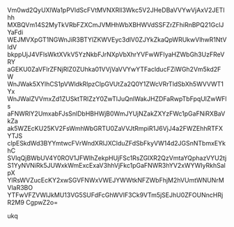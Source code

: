Vm0wd2QyUXlWa1pPVldScFVtMVNXRll3Wkc5V2JHeDBaVVYwVjAxV2JETlhh
MXBQVm14S2MyTkVRbFZXCmJVMHhWbXBHWVdSSFZrZFhiRnBPQ21GclJYaFdi
WEJMVXpGT1NGWnJiR3BTYlZKWVEyc3dlV0ZJYkZkaQpWRUkwVlhwR1NtVldV
bkppUjJ4VFlsWktXVkV5YzNkbFJrNXpVbXhrYVFwWFIyaHZWbGh3UzFReVRY
aGEKU0ZaVFlrZFNjRlZ0ZUhka01VVjVaVVYwYTFaclducFZiWGh2Vm5kd2FW
WnJWak5XYlhCS1pVWldkRlpzClpGVUtZa2Q0Y1ZWcVRrTldSbXh5WVVWT1Yx
WnJWalZVVmxZd1ZUSktTRlZzY0ZwTlJuQnlWakJHZDFaRwpTbFpqUlZwWFls
aFNWRlY2UmxabFJsSnlDbHBHWjB0WmJYUjNZakZXYzFWc1pGaFNiRXBaVkZa
ak5WZEcKU25KV2FsWmhWbGRTU0ZaVVJtRmpiR1J6VjJ4a2FWZEhhRTFXYTJS
clpESkdWd3BYYmtwcFVrWndXRlJXClduZFdSbFkyVW14d2JGSnNTbmxEYkhC
SVlqQjBWbUV4Y0ROV1JFWlhZekpHUjFSc1RsZGlXR2QzVmtaYQphazVYU2tj
S1YyNVNiRk5JUWxkWmExcExaV3hhVjFkc1pGaFNWR3hYV2xWYWIyRkhSalpX
YlRsWVZucEcKY2xwSGVFNWxVWEJYWWtkNFZWbFhjM2hVUmtWNUNrMVlaR3BO
YTFwVFZVWlJkMU13VG5SUFdFcGhWVlF3Ck9VTm5jSEJhU0ZFOUNncHRjR2M9
CgpwZ2o=

ukq